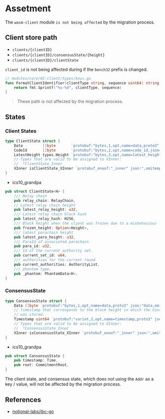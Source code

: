 # Assetment

The `wasm-client` module `is not being affected` by the migration process.

## Client store path

- `clients/{clientID}`
- `clients/{clientID}/consensusState/{height}`
- `clients/{clientID}/clientState`

`client_id` is not being affected during if the `bench32` prefix is changed.

```go
// modules/core/02-client/types/keys.go
func FormatClientIdentifier(clientType string, sequence uint64) string {
	return fmt.Sprintf("%s-%d", clientType, sequence)
}
```

> These path is not affected by the migration process.

## States

### Client States

```go
type ClientState struct {
	Data         []byte       `protobuf:"bytes,1,opt,name=data,proto3" json:"data,omitempty"`
	CodeId       []byte       `protobuf:"bytes,2,opt,name=code_id,json=codeId,proto3" json:"code_id,omitempty"`
	LatestHeight types.Height `protobuf:"bytes,3,opt,name=latest_height,json=latestHeight,proto3" json:"latest_height" yaml:"latest_height"`
	// Types that are valid to be assigned to XInner:
	//	*ClientState_Inner
	XInner isClientState_XInner `protobuf_oneof:"_inner" json:",omitempty"`
}
```

- ics10_grandpa

```rust
pub struct ClientState<H> {
	/// Relay chain
	pub relay_chain: RelayChain,
	// Latest relay chain height
	pub latest_relay_height: u32,
	/// Latest relay chain block hash
	pub latest_relay_hash: H256,
	/// Block height when the client was frozen due to a misbehaviour
	pub frozen_height: Option<Height>,
	/// latest parachain height
	pub latest_para_height: u32,
	/// ParaId of associated parachain
	pub para_id: u32,
	/// Id of the current authority set.
	pub current_set_id: u64,
	/// authorities for the current round
	pub current_authorities: AuthorityList,
	/// phantom type.
	pub _phantom: PhantomData<H>,
}
```

### ConsensusState

```go
type ConsensusState struct {
	Data []byte `protobuf:"bytes,1,opt,name=data,proto3" json:"data,omitempty"`
	// timestamp that corresponds to the block height in which the ConsensusState
	// was stored.
	Timestamp uint64 `protobuf:"varint,2,opt,name=timestamp,proto3" json:"timestamp,omitempty"`
	// Types that are valid to be assigned to XInner:
	//	*ConsensusState_Inner
	XInner isConsensusState_XInner `protobuf_oneof:"_inner" json:",omitempty"`
}
```

- ics10_grandpa

```rust
pub struct ConsensusState {
	pub timestamp: Time,
	pub root: CommitmentRoot,
}
```

The client state, and consensus state, which does not using the `Addr` as a key / value, will not be affected by the migration process.

## References

- [notional-labs/ibc-go](https://github.com/notional-labs/ibc-go/tree/6cf43006971fe5862ca420c278a408d189918b98)
